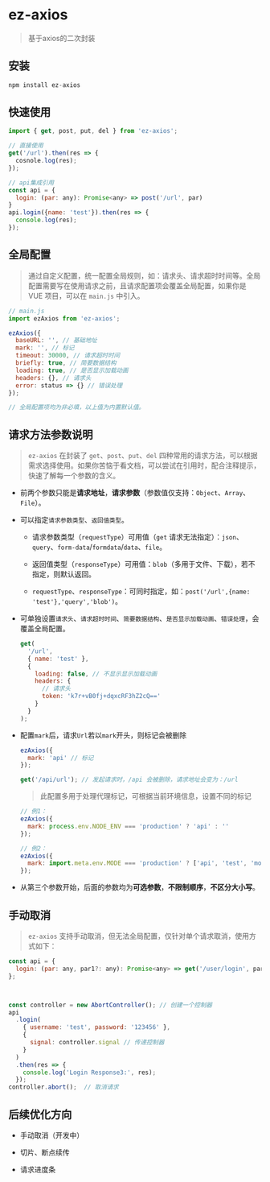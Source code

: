# ez-axios

> 基于axios的二次封装

## 安装

```js
npm install ez-axios
```

## 快速使用

```js
import { get, post, put, del } from 'ez-axios';

// 直接使用
get('/url').then(res => {
  cosnole.log(res);
});

// api集成引用
const api = {
  login: (par: any): Promise<any> => post('/url', par)
}
api.login({name: 'test'}).then(res => {
  console.log(res);
});

```

## 全局配置

> 通过自定义配置，统一配置全局规则，如：请求头、请求超时时间等。全局配置需要写在使用请求之前，且请求配置项会覆盖全局配置，如果你是 VUE 项目，可以在 `main.js` 中引入。

```js
// main.js
import ezAxios from 'ez-axios';

ezAxios({
  baseURL: '', // 基础地址
  mark: '', // 标记
  timeout: 30000, // 请求超时时间
  briefly: true, // 简要数据结构
  loading: true, // 是否显示加载动画
  headers: {}, // 请求头
  error: status => {} // 错误处理
});

// 全局配置项均为非必填，以上值为内置默认值。
```

## 请求方法参数说明

> `ez-axios` 在封装了 `get`、`post`、`put`、`del` 四种常用的请求方法，可以根据需求选择使用。如果你苦恼于看文档，可以尝试在引用时，配合注释提示，快速了解每一个参数的含义。

- 前两个参数只能是**请求地址**，**请求参数**（参数值仅支持：`Object`、`Array`、`File`）。

- 可以指定`请求参数类型`、`返回值类型`。
  - 请求参数类型（`requestType`）可用值（`get` 请求无法指定）：`json`、`query`、`form-data`/`formdata`/`data`、`file`。

  - 返回值类型（`responseType`）可用值：`blob`（多用于文件、下载），若不指定，则默认返回。

  - `requestType`、`responseType`：可同时指定，如：`post('/url',{name: 'test'},'query','blob')`。

- 可单独设置`请求头`、`请求超时时间`、`简要数据结构`、`是否显示加载动画`、`错误处理`，会覆盖全局配置。

  ```js
  get(
    '/url',
    { name: 'test' },
    {
      loading: false, // 不显示显示加载动画
      headers: {
        // 请求头
        token: 'k7r+vB0fj+dqxcRF3hZ2cQ=='
      }
    }
  );
  ```

- 配置`mark`后，请求`Url`若以`mark`开头，则标记会被删除

  ```js
  ezAxios({
    mark: 'api' // 标记
  });

  get('/api/url'); // 发起请求时，/api 会被删除，请求地址会变为：/url
  ```

  > 此配置多用于处理代理标记，可根据当前环境信息，设置不同的标记

  ```js
  // 例1：
  ezAxios({
    mark: process.env.NODE_ENV === 'production' ? 'api' : ''
  });

  // 例2：
  ezAxios({
    mark: import.meta.env.MODE === 'production' ? ['api', 'test', 'mock'] : ''
  });
  ```

- 从第三个参数开始，后面的参数均为**可选参数**，**不限制顺序**，**不区分大小写**。

## 手动取消

> `ez-axios` 支持手动取消，但无法全局配置，仅针对单个请求取消，使用方式如下：

```js
const api = {
  login: (par: any, par1?: any): Promise<any> => get('/user/login', par, par1)
};



const controller = new AbortController(); // 创建一个控制器
api
  .login(
    { username: 'test', password: '123456' },
    {
      signal: controller.signal // 传递控制器
    }
  )
  .then(res => {
    console.log('Login Response3:', res);
  });
controller.abort();  // 取消请求
```

## 后续优化方向

- 手动取消（开发中）

- 切片、断点续传

- 请求进度条
